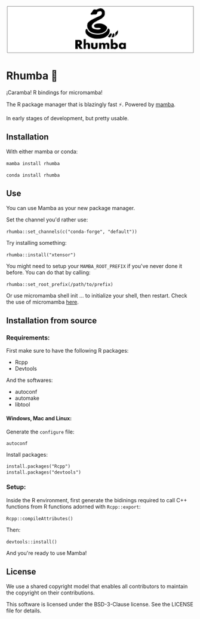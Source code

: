![rhumba header image](rhumba_header.png)

# Rhumba 🐍

¡Caramba! R bindings for micromamba!

The R package manager that is blazingly fast ⚡. Powered by [mamba](https://github.com/QuantStack/mamba/).

In early stages of development, but pretty usable.

## Installation

With either mamba or conda:

`mamba install rhumba`

`conda install rhumba`

## Use

You can use Mamba as your new package manager.

Set the channel you'd rather use:

`rhumba::set_channels(c("conda-forge", "default"))`

Try installing something:

`rhumba::install("xtensor")`

You might need to setup your `MAMBA_ROOT_PREFIX` if you've never done it before.
You can do that by calling:

`rhumba::set_root_prefix(/path/to/prefix)`

Or use  micromamba shell init ... to initialize your shell, then restart. Check 
the use of micromamba [here](https://gist.github.com/wolfv/fe1ea521979973ab1d016d95a589dcde).

## Installation from source

### Requirements:

First make sure to have the following R packages:

- Rcpp
- Devtools

And the softwares:

- autoconf
- automake
- libtool

#### Windows, Mac and Linux:

Generate the `configure` file:

```
autoconf
```

Install packages:

```
install.packages("Rcpp")
install.packages("devtools")
```

### Setup:

Inside the R environment, first generate the bidinings required to call C++ functions from R functions adorned with `Rcpp::export`:

`Rcpp::compileAttributes()`

Then:

`devtools::install()`

And you're ready to use Mamba!

## License

We use a shared copyright model that enables all contributors to maintain the copyright on their contributions.

This software is licensed under the BSD-3-Clause license. See the LICENSE file for details.
